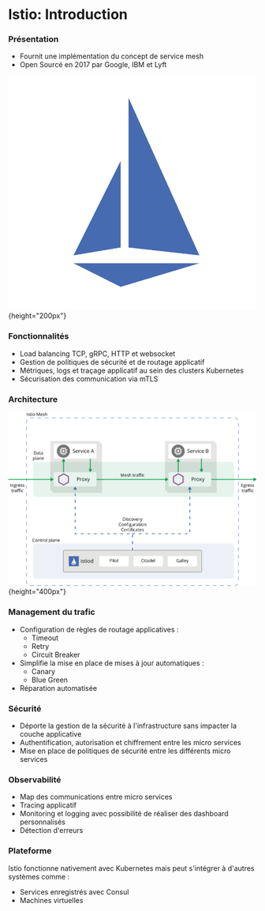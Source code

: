 # Istio: Introduction

### Présentation

- Fournit une implémentation du concept de service mesh
- Open Sourcé en 2017 par Google, IBM et Lyft

![](images/istio/logo.png){height="200px"}

### Fonctionnalités

- Load balancing  TCP, gRPC, HTTP et websocket
- Gestion de politiques de sécurité et de routage applicatif
- Métriques, logs et traçage applicatif au sein des clusters Kubernetes
- Sécurisation des communication via mTLS

### Architecture

![](images/istio/arch.svg){height="400px"}

### Management du trafic

- Configuration de règles de routage applicatives :
    - Timeout
    - Retry
    - Circuit Breaker
- Simplifie la mise en place de mises à jour automatiques :
    - Canary
    - Blue Green
- Réparation automatisée

### Sécurité

- Déporte la gestion de la sécurité à l'infrastructure sans impacter la couche applicative
- Authentification, autorisation et chiffrement entre les micro services
- Mise en place de politiques de sécurité entre les différents micro services

### Observabilité

- Map des communications entre micro services
- Tracing applicatif
- Monitoring et logging avec possibilité de réaliser des dashboard personnalisés
- Détection d'erreurs

### Plateforme

Istio fonctionne nativement avec Kubernetes mais peut s'intégrer à d'autres systèmes comme :

- Services enregistrés avec Consul
- Machines virtuelles


